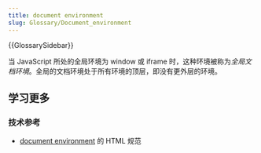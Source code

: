 ```yaml
---
title: document environment
slug: Glossary/Document_environment
---
```


{{GlossarySidebar}}

当 JavaScript 所处的全局环境为 window 或 iframe 时，这种环境被称为*全局文档环境*。全局的文档环境处于所有环境的顶层，即没有更外层的环境。

## 学习更多

### 技术参考

- [document environment](https://html.spec.whatwg.org/multipage/webappapis.html#document-environment) 的 HTML 规范
